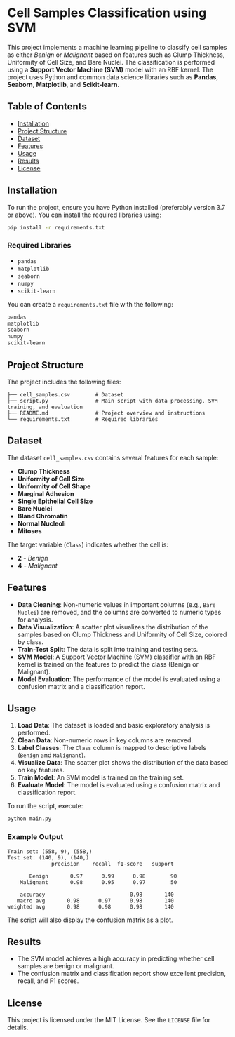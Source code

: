 
# Cell Samples Classification using SVM

This project implements a machine learning pipeline to classify cell samples as either *Benign* or *Malignant* based on features such as Clump Thickness, Uniformity of Cell Size, and Bare Nuclei. The classification is performed using a **Support Vector Machine (SVM)** model with an RBF kernel. The project uses Python and common data science libraries such as **Pandas**, **Seaborn**, **Matplotlib**, and **Scikit-learn**.

## Table of Contents
- [Installation](#installation)
- [Project Structure](#project-structure)
- [Dataset](#dataset)
- [Features](#features)
- [Usage](#usage)
- [Results](#results)
- [License](#license)

## Installation

To run the project, ensure you have Python installed (preferably version 3.7 or above). You can install the required libraries using:

```bash
pip install -r requirements.txt
```

### Required Libraries
- `pandas`
- `matplotlib`
- `seaborn`
- `numpy`
- `scikit-learn`

You can create a `requirements.txt` file with the following:

```txt
pandas
matplotlib
seaborn
numpy
scikit-learn
```

## Project Structure

The project includes the following files:
```
├── cell_samples.csv        # Dataset
├── script.py               # Main script with data processing, SVM training, and evaluation
├── README.md               # Project overview and instructions
└── requirements.txt        # Required libraries
```

## Dataset

The dataset `cell_samples.csv` contains several features for each sample:
- **Clump Thickness**
- **Uniformity of Cell Size**
- **Uniformity of Cell Shape**
- **Marginal Adhesion**
- **Single Epithelial Cell Size**
- **Bare Nuclei**
- **Bland Chromatin**
- **Normal Nucleoli**
- **Mitoses**

The target variable (`Class`) indicates whether the cell is:
- **2** - *Benign*
- **4** - *Malignant*

## Features

- **Data Cleaning**: Non-numeric values in important columns (e.g., `Bare Nuclei`) are removed, and the columns are converted to numeric types for analysis.
- **Data Visualization**: A scatter plot visualizes the distribution of the samples based on Clump Thickness and Uniformity of Cell Size, colored by class.
- **Train-Test Split**: The data is split into training and testing sets.
- **SVM Model**: A Support Vector Machine (SVM) classifier with an RBF kernel is trained on the features to predict the class (Benign or Malignant).
- **Model Evaluation**: The performance of the model is evaluated using a confusion matrix and a classification report.

## Usage

1. **Load Data**: The dataset is loaded and basic exploratory analysis is performed.
2. **Clean Data**: Non-numeric rows in key columns are removed.
3. **Label Classes**: The `Class` column is mapped to descriptive labels (`Benign` and `Malignant`).
4. **Visualize Data**: The scatter plot shows the distribution of the data based on key features.
5. **Train Model**: An SVM model is trained on the training set.
6. **Evaluate Model**: The model is evaluated using a confusion matrix and classification report.

To run the script, execute:

```bash
python main.py
```

### Example Output

```
Train set: (558, 9), (558,)
Test set: (140, 9), (140,)
              precision    recall  f1-score   support

       Benign       0.97      0.99      0.98        90
    Malignant       0.98      0.95      0.97        50

    accuracy                           0.98       140
   macro avg       0.98      0.97      0.98       140
weighted avg       0.98      0.98      0.98       140
```

The script will also display the confusion matrix as a plot.

## Results

- The SVM model achieves a high accuracy in predicting whether cell samples are benign or malignant.
- The confusion matrix and classification report show excellent precision, recall, and F1 scores.

## License

This project is licensed under the MIT License. See the `LICENSE` file for details.
```

